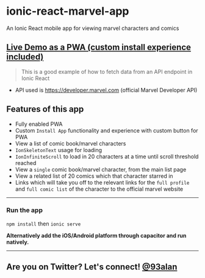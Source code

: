 # ionic-react-marvel-app
An Ionic React mobile app for viewing marvel characters and comics

## [Live Demo as a PWA (custom install experience included)](https://ionic-react-marvel-app.vercel.app)

> This is a good example of how to fetch data from an API endpoint in Ionic React

- API used is https://developer.marvel.com (official Marvel Developer API)

## Features of this app
* Fully enabled PWA
* Custom `Install App` functionality and experience with custom button for PWA
* View a list of comic book/marvel characters
* `IonSkeletonText` usage for loading
* `IonInfiniteScroll` to load in 20 characters at a time until scroll threshold reached
* View a `single` comic book/marvel character, from the main list page
* View a related list of 20 comics which that character starred in
* Links which will take you off to the relevant links for the `full profile` and `full comic list` of the character to the official marvel website

---

### Run the app
`npm install` then `ionic serve`

**Alternatively add the iOS/Android platform through capacitor and run natively.**

---
## Are you on Twitter? Let's connect! [@93alan](https://twitter.com/93alan)
